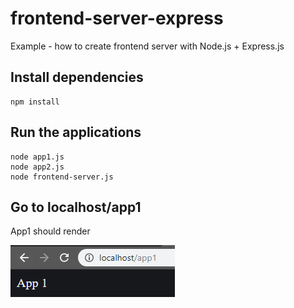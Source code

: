 # frontend-server-express
Example - how to create frontend server with Node.js + Express.js

## Install dependencies

```
npm install
```

## Run the applications

```
node app1.js
node app2.js
node frontend-server.js
```

## Go to localhost/app1

App1 should render

<img src="./result.PNG"/>
